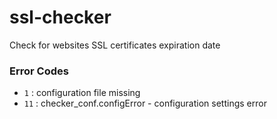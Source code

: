 # ssl-checker
Check for websites SSL certificates expiration date


### Error Codes
- `1` : configuration file missing
- `11` : checker_conf.configError - configuration settings error 